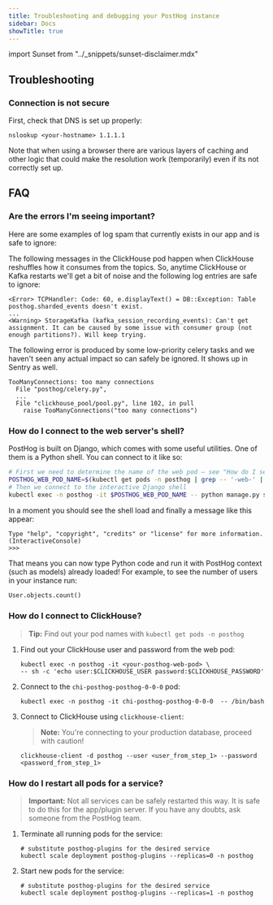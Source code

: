 ```yaml
---
title: Troubleshooting and debugging your PostHog instance
sidebar: Docs
showTitle: true
---
```


import Sunset from "../_snippets/sunset-disclaimer.mdx"

<Sunset />

## Troubleshooting

### Connection is not secure

First, check that DNS is set up properly:

```shell
nslookup <your-hostname> 1.1.1.1
```

Note that when using a browser there are various layers of caching and other logic that could make the resolution work (temporarily) even if its not correctly set up.

## FAQ

### Are the errors I'm seeing important?

Here are some examples of log spam that currently exists in our app and is safe to ignore:

The following messages in the ClickHouse pod happen when ClickHouse reshuffles how it consumes from the topics. So, anytime ClickHouse or Kafka restarts we'll get a bit of noise and the following log entries are safe to ignore:

```
<Error> TCPHandler: Code: 60, e.displayText() = DB::Exception: Table posthog.sharded_events doesn't exist.
...
<Warning> StorageKafka (kafka_session_recording_events): Can't get assignment. It can be caused by some issue with consumer group (not enough partitions?). Will keep trying.
```

The following error is produced by some low-priority celery tasks and we haven't seen any actual impact so can safely be ignored. It shows up in Sentry as well.

```
TooManyConnections: too many connections
  File "posthog/celery.py",
  ...
  File "clickhouse_pool/pool.py", line 102, in pull
    raise TooManyConnections("too many connections")
```

### How do I connect to the web server's shell?

PostHog is built on Django, which comes with some useful utilities. One of them is a Python shell.
You can connect to it like so:

```bash
# First we need to determine the name of the web pod – see "How do I see logs for a pod?" for more on this
POSTHOG_WEB_POD_NAME=$(kubectl get pods -n posthog | grep -- '-web-' | awk '{print $1}')
# Then we connect to the interactive Django shell
kubectl exec -n posthog -it $POSTHOG_WEB_POD_NAME -- python manage.py shell_plus
```

In a moment you should see the shell load and finally a message like this appear:

```
Type "help", "copyright", "credits" or "license" for more information.
(InteractiveConsole)
>>>
```

That means you can now type Python code and run it with PostHog context (such as models) already loaded!
For example, to see the number of users in your instance run:

```python
User.objects.count()
```

### How do I connect to ClickHouse?

> **Tip:** Find out your pod names with `kubectl get pods -n posthog`

1. Find out your ClickHouse user and password from the web pod:

    ```shell
    kubectl exec -n posthog -it <your-posthog-web-pod> \
    -- sh -c 'echo user:$CLICKHOUSE_USER password:$CLICKHOUSE_PASSWORD'
    ```

2. Connect to the `chi-posthog-posthog-0-0-0` pod:

    ```shell
    kubectl exec -n posthog -it chi-posthog-posthog-0-0-0  -- /bin/bash
    ```

3. Connect to ClickHouse using `clickhouse-client`:

    > **Note:** You're connecting to your production database, proceed with caution!

    ```shell
    clickhouse-client -d posthog --user <user_from_step_1> --password <password_from_step_1>
    ```

### How do I restart all pods for a service?

> **Important:** Not all services can be safely restarted this way. It is safe to do this for the app/plugin server. If you have any doubts, ask someone from the PostHog team.

1. Terminate all running pods for the service:

    ```shell
    # substitute posthog-plugins for the desired service
    kubectl scale deployment posthog-plugins --replicas=0 -n posthog
    ```

2. Start new pods for the service:

    ```shell
    # substitute posthog-plugins for the desired service
    kubectl scale deployment posthog-plugins --replicas=1 -n posthog
    ```
